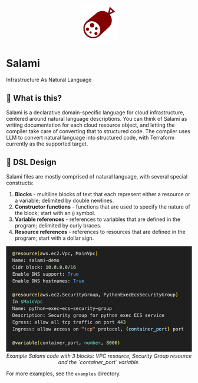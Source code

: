 <p align="center">
  <img src="docs/images/salami-icon.svg" alt="Salami Icon" width="100px" height="100px">
</p>

# Salami

Infrastructure As Natural Language

## 🤔 What is this?

Salami is a declarative domain-specific language for cloud infrastructure, centered around natural language descriptions. You can think of Salami as writing documentation for each cloud resource object, and letting the compiler take care of converting that to structured code. The compiler uses LLM to convert natural language into structured code, with Terraform currently as the supported target.

## 🎨 DSL Design

Salami files are mostly comprised of natural language, with several special constructs:

1. **Blocks** - multiline blocks of text that each represent either a resource or a variable; delimited by double newlines.
2. **Constructor functions** - functions that are used to specify the nature of the block; start with an `@` symbol.
3. **Variable references** - references to variables that are defined in the program; delimited by curly braces.
4. **Resource references** - references to resources that are defined in the program; start with a dollar sign.

<p align="center">
  <img src="docs/images/salami-example.png">
  <br>
  <i>Example Salami code with 3 blocks: VPC resource, Security Group resource and the `container_port` variable.</i>
</p>

For more examples, see the `examples` directory.
